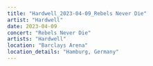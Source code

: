 ```yaml
---
title: "Hardwell_2023-04-09_Rebels Never Die"
artist: "Hardwell"
date: 2023-04-09
concert: "Rebels Never Die"
artists: "Hardwell"
location: "Barclays Arena"
location_details: "Hamburg, Germany"
---
```

